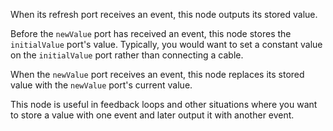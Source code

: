 When its refresh port receives an event, this node outputs its stored value.

Before the `newValue` port has received an event, this node stores the `initialValue` port's value. Typically, you would want to set a constant value on the `initialValue` port rather than connecting a cable.

When the `newValue` port receives an event, this node replaces its stored value with the `newValue` port's current value.

This node is useful in feedback loops and other situations where you want to store a value with one event and later output it with another event.
